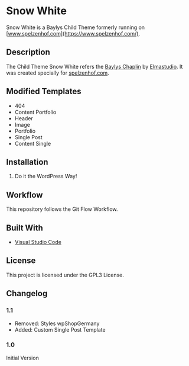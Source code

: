 # Snow White

Snow White is a Baylys Child Theme formerly running on [www.spelzenhof.com](https://www.spelzenhof.com/).

## Description 

The Child Theme Snow White refers the [Baylys Chaplin](https://www.elmastudio.de/wordpress-themes/baylys/) by [Elmastudio](https://www.elmastudio.de). It was created specially for [spelzenhof.com](https://www.spelzenhof.com/).

## Modified Templates

* 404
* Content Portfolio
* Header
* Image
* Portfolio
* Single Post
* Content Single

## Installation

1. Do it the WordPress Way! 

## Workflow

This repository follows the Git Flow Workflow.

## Built With

* [Visual Studio Code](https://code.visualstudio.com)

## License

This project is licensed under the GPL3 License.

## Changelog

### 1.1

* Removed: Styles wpShopGermany
* Added: Custom Single Post Template

### 1.0

Initial Version
